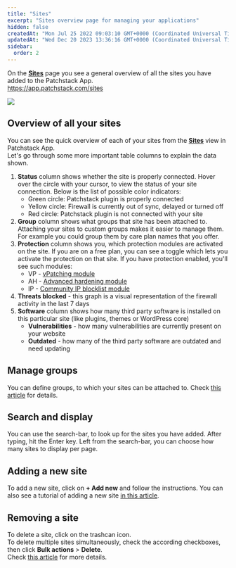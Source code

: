 ```yaml
---
title: "Sites"
excerpt: "Sites overview page for managing your applications"
hidden: false
createdAt: "Mon Jul 25 2022 09:03:10 GMT+0000 (Coordinated Universal Time)"
updatedAt: "Wed Dec 20 2023 13:36:16 GMT+0000 (Coordinated Universal Time)"
sidebar:
  order: 2
---
```

On the <a href="https://app.patchstack.com/sites" target="_blank">**Sites**</a> page you see a general overview of all the sites you have added to the Patchstack App.\
<https://app.patchstack.com/sites>

![](@images/patchstack-sites-dashboard.png)

## Overview of all your sites

You can see the quick overview of each of your sites from the <a href="https://app.patchstack.com/software/overview" target="_blank">**Sites**</a> view in Patchstack App.  
Let's go through some more important table columns to explain the data shown.

1. **Status** column shows whether the site is properly connected. Hover over the circle with your cursor, to view  the status of your site connection. Below is the list of possible color indicators:
    - Green circle: Patchstack plugin is properly connected
    - Yellow circle: Firewall is currently out of sync, delayed or turned off
    - Red circle: Patchstack plugin is not connected with your site
2. **Group** column shows what groups that site has been attached to. Attaching your sites to custom groups makes it easier to manage them. For example you could group them by care plan names that you offer.
3. **Protection** column shows you, which protection modules are activated on the site. If you are on a free plan, you can see a toggle which lets you activate the protection on that site. If you have protection enabled, you'll see such modules:
    - VP - <a href="/patchstack-app/protection/patchstack-modules/#vpatches" target="_blank">vPatching module</a>
    - AH - <a href="/patchstack-app/protection/patchstack-modules/#advanced-hardening" target="_blank">Advanced hardening module</a>
    - IP - <a href="/patchstack-app/protection/patchstack-modules/#community-ip-blocklist" target="_blank">Community IP blocklist module</a>
4. **Threats blocked** - this graph is a visual representation of the firewall activity in the last 7 days
5. **Software** column shows how many third party software is installed on this particular site (like plugins, themes or WordPress core)
    - **Vulnerabilities** - how many vulnerabilities are currently present on your website
    - **Outdated** - how many of the third party software are outdated and need updating

## Manage groups

You can define groups, to which your sites can be attached to.
Check [this article](/patchstack-app/sites/site-groups/) for details.

## Search and display

You can use the search-bar, to look up for the sites you have added. After typing, hit the Enter key. Left from the search-bar, you can choose how many sites to display per page.

## Adding a new site

To add a new site, click on **+ Add new** and follow the instructions. You can also see a tutorial of adding a new site [in this article](/patchstack-app/sites/adding-a-site/).

## Removing a site

To delete a site, click on the trashcan icon.  
To delete multiple sites simultaneously, check the according checkboxes, then click **Bulk actions** > **Delete**.  
Check [this article](/patchstack-app/sites/removing-a-site/) for more details.
